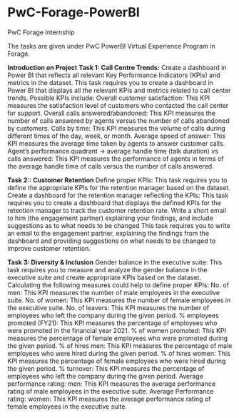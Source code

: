 # PwC-Forage-PowerBI
PwC Forage Internship

The tasks are given under PwC PowerBI Virtual Experience Program in Forage.

**Introduction on Project**
**Task 1: Call Centre Trends:** Create a dashboard in Power BI that reflects all relevant Key Performance Indicators (KPIs) and metrics in the dataset.
This task requires you to create a dashboard in Power BI that displays all the relevant KPIs and metrics related to call center trends. Possible KPIs include:
Overall customer satisfaction: This KPI measures the satisfaction level of customers who contacted the call center for support. Overall calls answered/abandoned: This KPI measures the number of calls answered by agents versus the number of calls abandoned by customers. Calls by time: This KPI measures the volume of calls during different times of the day, week, or month. Average speed of answer: This KPI measures the average time taken by agents to answer customer calls. Agent’s performance quadrant -> average handle time (talk duration) vs calls answered: This KPI measures the performance of agents in terms of the average handle time of calls versus the number of calls answered.

**Task 2:: Customer Retention**
Define proper KPIs:
This task requires you to define the appropriate KPIs for the retention manager based on the dataset. Create a dashboard for the retention manager reflecting the KPIs:
This task requires you to create a dashboard that displays the defined KPIs for the retention manager to track the customer retention rate. 
Write a short email to him (the engagement partner) explaining your findings, and include suggestions as to what needs to be changed
This task requires you to write an email to the engagement partner, explaining the findings from the dashboard and providing suggestions on what needs to be changed to improve customer retention.

**Task 3: Diversity & Inclusion**
Gender balance in the executive suite:
This task requires you to measure and analyze the gender balance in the executive suite and create appropriate KPIs based on the dataset. Calculating the following measures could help to define proper KPIs:
No. of men: This KPI measures the number of male employees in the executive suite.
No. of women: This KPI measures the number of female employees in the executive suite.
No. of leavers: This KPI measures the number of employees who left the company during the given period.
% employees promoted (FY21): This KPI measures the percentage of employees who were promoted in the financial year 2021.
% of women promoted: This KPI measures the percentage of female employees who were promoted during the given period.
% of hires men: This KPI measures the percentage of male employees who were hired during the given period.
% of hires women: This KPI measures the percentage of female employees who were hired during the given period.
% turnover: This KPI measures the percentage of employees who left the company during the given period.
Average performance rating: men: This KPI measures the average performance rating of male employees in the executive suite.
Average Performance rating: women: This KPI measures the average performance rating of female employees in the executive suite.
